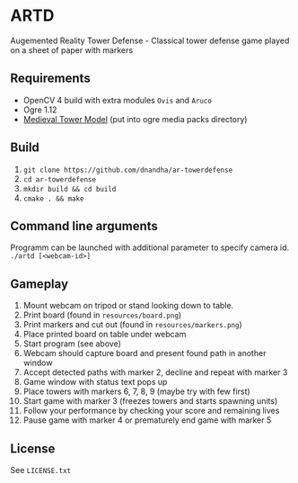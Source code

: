 # ARTD
Augemented Reality Tower Defense - 
Classical tower defense game played on a sheet of paper with markers

## Requirements
* OpenCV 4 build with extra modules `Ovis` and `Aruco`
* Ogre 1.12
* [Medieval Tower Model](https://drive.google.com/file/d/1TdF3gOXMibaZtj_1nFYwMdPQfBHbreWG/view?usp=sharing) (put into ogre media packs directory)

## Build
1. `git clone https://github.com/dnandha/ar-towerdefense`
1. `cd ar-towerdefense`
1. `mkdir build && cd build`
1. `cmake . && make`

## Command line arguments
Programm can be launched with additional parameter to specify camera id.
`./artd [<webcam-id>]`

## Gameplay

1. Mount webcam on tripod or stand looking down to table.
1. Print board (found in `resources/board.png`)
1. Print markers and cut out (found in `resources/markers.png`)
1. Place printed board on table under webcam
1. Start program (see above)
1. Webcam should capture board and present found path in another window
1. Accept detected paths with marker 2, decline and repeat with marker 3
1. Game window with status text pops up
1. Place towers with markers 6, 7, 8, 9 (maybe try with few first)
1. Start game with marker 3 (freezes towers and starts spawning units)
1. Follow your performance by checking your score and remaining lives
1. Pause game with marker 4 or prematurely end game with marker 5

## License
See `LICENSE.txt`
